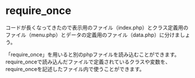 # require_once

コードが長くなってきたので表示用のファイル（index.php）とクラス定義用のファイル（menu.php）とデータの定義用のファイル（data.php）に分けましょう。

「require_once」を用いると別のphpファイルを読み込むことができます。require_onceで読み込んだファイルで定義されているクラスや変数を、require_onceを記述したファイル内で使うことができます。
